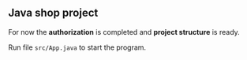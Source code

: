 ## Java shop project
For now the __authorization__ is completed and __project structure__ is ready.

Run file `src/App.java` to start the program.
